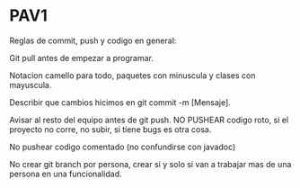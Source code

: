 # PAV1


Reglas de commit, push y codigo en general:

Git pull antes de empezar a programar.

Notacion camello para todo, paquetes con minuscula y clases con mayuscula.

Describir que cambios hicimos en git commit -m [Mensaje].

Avisar al resto del equipo antes de git push. NO PUSHEAR codigo roto, si el proyecto no corre, no subir, si tiene bugs es otra cosa.

No pushear codigo comentado (no confundirse con javadoc)

No crear git branch por persona, crear si y solo si van a trabajar mas de una persona en una funcionalidad.
